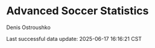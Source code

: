 # Advanced Soccer Statistics
Denis Ostroushko

<!-- gfm -->

Last successful data update: 2025-06-17 16:16:21 CST
